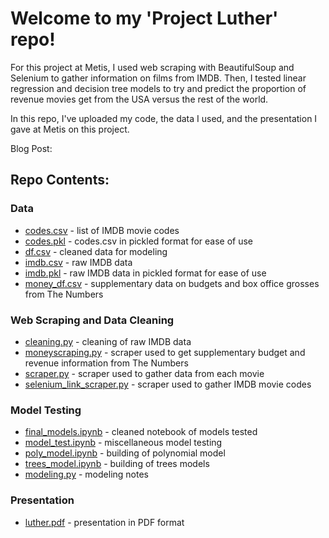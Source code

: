 # Welcome to my 'Project Luther' repo!   

For this project at Metis, I used web scraping with BeautifulSoup and Selenium to gather information on films from IMDB. Then, I tested linear regression and decision tree models to try and predict the proportion of revenue movies get from the USA versus the rest of the world.   

In this repo, I've uploaded my code, the data I used, and the presentation I gave at Metis on this project.  
  
Blog Post:  
  
## Repo Contents:   

### Data
* [codes.csv](codes.csv) - list of IMDB movie codes
* [codes.pkl](codes.pkl) - codes.csv in pickled format for ease of use
* [df.csv](df.csv) - cleaned data for modeling
* [imdb.csv](imdb.csv) - raw IMDB data
* [imdb.pkl](imdb.pkl) - raw IMDB data in pickled format for ease of use
* [money_df.csv](money_df.csv) - supplementary data on budgets and box office grosses from The Numbers
  
### Web Scraping and Data Cleaning
* [cleaning.py](cleaning.py) - cleaning of raw IMDB data
* [moneyscraping.py](moneyscraping.py) - scraper used to get supplementary budget and revenue information from The Numbers
* [scraper.py](scraper.py) - scraper used to gather data from each movie
* [selenium_link_scraper.py](selenium_link_scraper.py) - scraper used to gather IMDB movie codes
  
### Model Testing
* [final_models.ipynb](final_models.ipynb) - cleaned notebook of models tested
* [model_test.ipynb](model_test.ipynb) - miscellaneous model testing
* [poly_model.ipynb](poly_model.ipynb) - building of polynomial model
* [trees_model.ipynb](trees_model.ipynb) - building of trees models
* [modeling.py](modeling.py) - modeling notes

### Presentation
* [luther.pdf](luther.pdf) - presentation in PDF format
